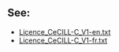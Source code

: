 See:
----

  - [Licence_CeCILL-C_V1-en.txt](Licence_CeCILL-C_V1-en.txt)
  - [Licence_CeCILL-C_V1-fr.txt](Licence_CeCILL-C_V1-fr.txt)
